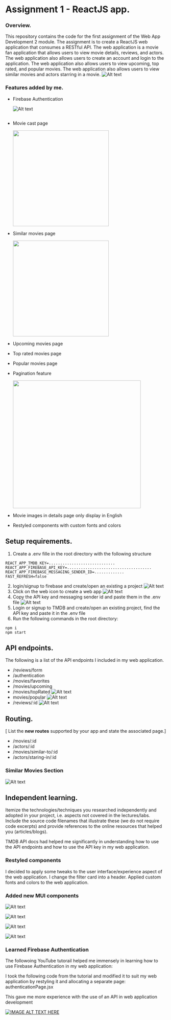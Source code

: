 # Assignment 1 - ReactJS app.

### Overview.

This repository contains the code for the first assignment of the Web App Development 2 module. The assignment is to create a ReactJS web application that consumes a RESTful API. The web application is a movie fan application that allows users to view movie details, reviews, and actors. The web application also allows users to create an account and login to the application. The web application also allows users to view upcoming, top rated, and popular movies. The web application also allows users to view similar movies and actors starring in a movie.
![Alt text](src/images/image-1.png)

### Features added by me.

+ Firebase Authentication

    ![Alt text](src/images/ezgif.com-video-to-gif.gif)

    <div style='display: inline-flex;'>
    
    <!-- <img src="src/images/image-8.png" width="200" style='margin-right: 10px'>
    <img src="src/images/image-9.png" >
    </div>
    <img src="src/images/image-10.png" width="300"> -->



+ Movie cast page

    <img src="src/images/image-15.png" width="300">

+ Similar movies page

    <img src="src/images/image-16.png" width="300">
+ Upcoming movies page
+ Top rated movies page
+ Popular movies page
+ Pagination feature

    <img src="src/images/ezgif.com-optimize.gif" width="400">

+ Movie images in details page only display in English
+ Restyled components with custom fonts and colors

## Setup requirements.
1. Create a .env fille in the root directory with the following structure
````
REACT_APP_TMDB_KEY=.............................
REACT_APP_FIREBASE_API_KEY=.....................................
REACT_APP_FIREBASE_MESSAGING_SENDER_ID=.............
FAST_REFRESH=false
````
2. login/signup to firebase and create/open an existing a project
![Alt text](src/images/image-14.png)
3. Click on the web icon to create a web app
![Alt text](src/images/Untitled-2.png)
4. Copy the API key and messaging sender id and paste them in the .env file
![Alt text](src/images/Untitled-3.png)
5. Login or signup to TMDB and create/open an existing project, find the API key and paste it in the .env file
6. Run the following commands in the root directory:
````
npm i
npm start
````


## API endpoints.

The following is a list of the API endpoints I included in my web application.


+ /reviews/form 
+ /authentication 
+ /movies/favorites 
+ /movies/upcoming 
+ /movies/topRated
![Alt text](src/images/image-13.png)
+ movies/popular 
![Alt text](src/images/image-12.png)
+ /reviews/:id 
![Alt text](src/images/image-11.png)



## Routing.

[ List the __new routes__ supported by your app and state the associated page.]

+ /movies/:id
+ /actors/:id
+ /movies/similar-to/:id
+ /actors/staring-in/:id


### Similar Movies Section

![Alt text](src/images/image-7.png)



## Independent learning.

Itemize the technologies/techniques you researched independently and adopted in your project, 
i.e. aspects not covered in the lectures/labs. Include the source code filenames that illustrate these 
(we do not require code excerpts) and provide references to the online resources that helped you (articles/blogs).

TMDB API docs had helped me significantly in understanding how to use the API endpoints and how to use the API key in my web application.




### Restyled components

I decided to apply some tweaks to the user interface/experience aspect of the web application. I change the filter card into a header.
Applied custom fonts and colors to the web application.


###  Added new MUI components
![Alt text](src/images/image-2.png)

![Alt text](src/images/image-3.png)

![Alt text](src/images/image-4.png)

![Alt text](src/images/image-5.png)


###  Learned Firebase Authentication

The followoing YouTube tutorail helped me immensely in learning how to use Firebase Authentication in my web application:

I took the following code from the tutorial and modified it to suit my web application by restyling it and allocating a separate page: authenticationPage.jsx

This gave me more experience with the use of an API in web application development

[![IMAGE ALT TEXT HERE](http://img.youtube.com/vi/9bXhf_TELP4/0.jpg)](http://www.youtube.com/watch?v=9bXhf_TELP4)